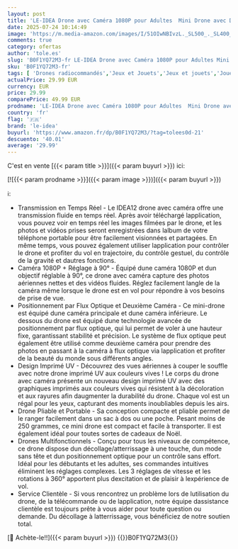 ```yaml
---
layout: post
title: 'LE-IDEA Drone avec Caméra 1080P pour Adultes  Mini Drone avec Double Caméra  Positionnement Optique du Flux  Mode sans Tête  Drones pour Débutants  Quadricoptère Pliable  IDEA12'
date: 2025-07-24 10:14:49
image: 'https://m.media-amazon.com/images/I/51OIwNBIvzL._SL500_._SL400_.jpg'
comments: true
category: ofertas
author: 'tole.es'
slug: 'B0F1YQ72M3-fr LE-IDEA Drone avec Caméra 1080P pour Adultes Mini Drone...'
sku: 'B0F1YQ72M3-fr'
tags: [ 'Drones radiocommandés','Jeux et Jouets','Jeux et jouets','Jouets radiocommandés','le-idea','🇫🇷', ]
actualPrice: 29.99 EUR
currency: EUR
price: 29.99
comparePrice: 49.99 EUR
prodname: 'LE-IDEA Drone avec Caméra 1080P pour Adultes  Mini Drone avec Double Caméra  Positionnement Optique du Flux  Mode sans Tête  Drones pour Débutants  Quadricoptère Pliable  IDEA12'
country: 'fr'
flag: '🇫🇷'
brand: 'le-idea'
buyurl: 'https://www.amazon.fr/dp/B0F1YQ72M3/?tag=tolees0d-21'
descuento: '40.01'
average: '29.99'
---
```


C'est en vente [{{< param title >}}]({{< param buyurl >}}) ici:

[![{{< param prodname >}}]({{< param image >}})]({{< param buyurl >}})

ℹ️:

- Transmission en Temps Réel - Le IDEA12 drone avec caméra offre une transmission fluide en temps réel. Après avoir téléchargé lapplication, vous pouvez voir en temps réel les images filmées par le drone, et les photos et vidéos prises seront enregistrées dans lalbum de votre téléphone portable pour être facilement visionnées et partagées. En même temps, vous pouvez également utiliser lapplication pour contrôler le drone et profiter du vol en trajectoire, du contrôle gestuel, du contrôle de la gravité et dautres fonctions.
- Caméra 1080P + Réglage à 90° - Équipé dune caméra 1080P et dun objectif réglable à 90°, ce drone avec caméra capture des photos aériennes nettes et des vidéos fluides. Réglez facilement langle de la caméra même lorsque le drone est en vol pour répondre à vos besoins de prise de vue.
- Positionnement par Flux Optique et Deuxième Caméra - Ce mini-drone est équipé dune caméra principale et dune caméra inférieure. Le dessous du drone est équipé dune technologie avancée de positionnement par flux optique, qui lui permet de voler à une hauteur fixe, garantissant stabilité et précision. Le système de flux optique peut également être utilisé comme deuxième caméra pour prendre des photos en passant à la caméra à flux optique via lapplication et profiter de la beauté du monde sous différents angles.
- Design Imprimé UV - Découvrez des vues aériennes à couper le souffle avec notre drone imprimé UV aux couleurs vives ! Le corps du drone avec caméra présente un nouveau design imprimé UV avec des graphiques imprimés aux couleurs vives qui résistent à la décoloration et aux rayures afin daugmenter la durabilité du drone. Chaque vol est un régal pour les yeux, capturant des moments inoubliables depuis les airs.
- Drone Pliable et Portable - Sa conception compacte et pliable permet de le ranger facilement dans un sac à dos ou une poche. Pesant moins de 250 grammes, ce mini drone est compact et facile à transporter. Il est également idéal pour toutes sortes de cadeaux de Noël.
- Drones Multifonctionnels - Conçu pour tous les niveaux de compétence, ce drone dispose dun décollage/atterrissage à une touche, dun mode sans tête et dun positionnement optique pour un contrôle sans effort. Idéal pour les débutants et les adultes, ses commandes intuitives éliminent les réglages complexes. Les 3 réglages de vitesse et les rotations à 360° apportent plus dexcitation et de plaisir à lexpérience de vol.
- Service Clientèle - Si vous rencontrez un problème lors de lutilisation du drone, de la télécommande ou de lapplication, notre équipe dassistance clientèle est toujours prête à vous aider pour toute question ou demande. Du décollage à latterrissage, vous bénéficiez de notre soutien total.

[🛒 Achète-le!!]({{< param buyurl >}})
{{<world>}}B0F1YQ72M3{{</world>}}
